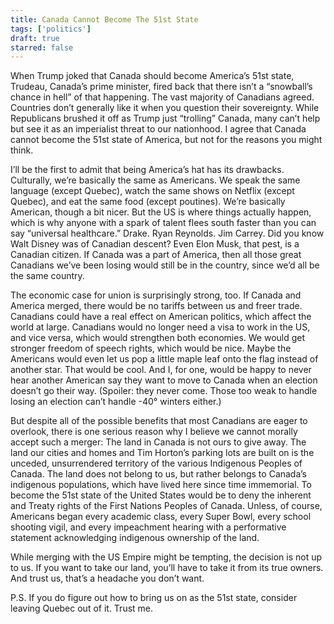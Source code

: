 ```yaml
---
title: Canada Cannot Become The 51st State
tags: ['politics']
draft: true
starred: false
---
```


When Trump joked that Canada should become America’s 51st state, Trudeau, Canada’s prime minister, fired back that there isn’t a “snowball’s chance in hell” of that happening. The vast majority of Canadians agreed. Countries don’t generally like it when you question their sovereignty. While Republicans brushed it off as Trump just “trolling” Canada, many can’t help but see it as an imperialist threat to our nationhood. I agree that Canada cannot become the 51st state of America, but not for the reasons you might think.

I’ll be the first to admit that being America’s hat has its drawbacks. Culturally, we’re basically the same as Americans. We speak the same language (except Quebec), watch the same shows on Netflix (except Quebec), and eat the same food (except poutines). We’re basically American, though a bit nicer. But the US is where things actually happen, which is why anyone with a spark of talent flees south faster than you can say “universal healthcare.” Drake. Ryan Reynolds. Jim Carrey. Did you know Walt Disney was of Canadian descent? Even Elon Musk, that pest, is a Canadian citizen. If Canada was a part of America, then all those great Canadians we’ve been losing would still be in the country, since we’d all be the same country.

The economic case for union is surprisingly strong, too. If Canada and America merged, there would be no tariffs between us and freer trade. Canadians could have a real effect on American politics, which affect the world at large. Canadians would no longer need a visa to work in the US, and vice versa, which would strengthen both economies. We would get stronger freedom of speech rights, which would be nice. Maybe the Americans would even let us pop a little maple leaf onto the flag instead of another star. That would be cool. And I, for one, would be happy to never hear another American say they want to move to Canada when an election doesn’t go their way. (Spoiler: they never come. Those too weak to handle losing an election can’t handle -40° winters either.)

But despite all of the possible benefits that most Canadians are eager to overlook, there is one serious reason why I believe we cannot morally accept such a merger: The land in Canada is not ours to give away. The land our cities and homes and Tim Horton’s parking lots are built on is the unceded, unsurrendered territory of the various Indigenous Peoples of Canada. The land does not belong to us, but rather belongs to Canada’s indigenous populations, which have lived here since time immemorial. To become the 51st state of the United States would be to deny the inherent and Treaty rights of the First Nations Peoples of Canada. Unless, of course, Americans began every academic class, every Super Bowl, every school shooting vigil, and every impeachment hearing with a performative statement acknowledging indigenous ownership of the land.

While merging with the US Empire might be tempting, the decision is not up to us. If you want to take our land, you’ll have to take it from its true owners. And trust us, that’s a headache you don’t want.

P.S. If you do figure out how to bring us on as the 51st state, consider leaving Quebec out of it. Trust me.
